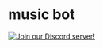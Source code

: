 # music bot

[![Join our Discord server!](https://invidget.switchblade.xyz/BgTWqFnEss)](https://discord.gg/BgTWqFnEss)

